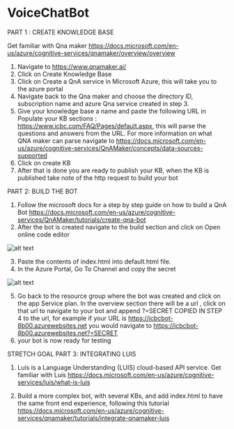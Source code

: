 # VoiceChatBot

PART 1 : CREATE KNOWLEDGE BASE

Get familiar with Qna maker https://docs.microsoft.com/en-us/azure/cognitive-services/qnamaker/overview/overview
1) Navigate to https://www.qnamaker.ai/
2) Click on Create Knowledge Base
3) Click on Create a QnA service in Microsoft Azure, this will take you to the azure portal
4) Navigate back to the Qna maker and choose the directory ID, subscription name and azure Qna service created in step 3. 
5) Give your knowledge base a name and paste the following URL in Populate your KB sections : https://www.icbc.com/FAQ/Pages/default.aspx, this will parse the questions and answers
from the URL. For more information on what QNA maker can parse navigate to https://docs.microsoft.com/en-us/azure/cognitive-services/QnAMaker/concepts/data-sources-supported
6) Click on create KB 
7) After that is done you are ready to publish your KB, when the KB is published take note of the http request to build your bot

PART 2: BUILD THE BOT
1) Follow the microsoft docs for a step by step guide on how to build a QnA Bot https://docs.microsoft.com/en-us/azure/cognitive-services/QnAMaker/tutorials/create-qna-bot
2) After the bot is created navigate to the build section and click on Open online code editor

![alt text](https://icbclogo.blob.core.windows.net/icbc/portalCodeScreenshot.jpg)

3) Paste the contents of index.html into default.html file. 
4) In the Azure Portal, Go To Channel and copy the secret 

![alt text](https://icbclogo.blob.core.windows.net/icbc/channels.PNG)

5) Go back to the resource group where the bot was created and click on the app Service plan. In the overview section there will be a url , click on that url to navigate to your bot and append ?=SECRET COPIED IN STEP 4 to the url,  for example if your URL is https://icbcbot-8b00.azurewebsites.net you would navigate to https://icbcbot-8b00.azurewebsites.net?=SECRET
6) your bot is now ready for testing

STRETCH GOAL PART 3: INTEGRATING LUIS
1) Luis is a Language Understanding (LUIS) cloud-based API service. Get familiar with Luis https://docs.microsoft.com/en-us/azure/cognitive-services/luis/what-is-luis

2) Build a more complex bot, with several KBs, and add index.html to have the same front end experience, following this tutorial
https://docs.microsoft.com/en-us/azure/cognitive-services/qnamaker/tutorials/integrate-qnamaker-luis
